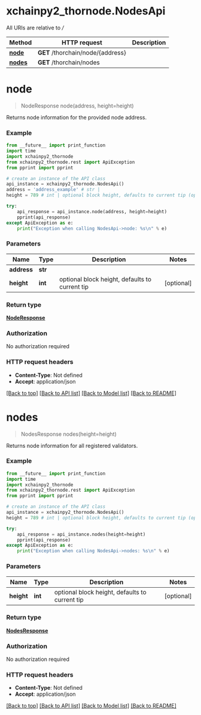 # xchainpy2_thornode.NodesApi

All URIs are relative to */*

Method | HTTP request | Description
------------- | ------------- | -------------
[**node**](NodesApi.md#node) | **GET** /thorchain/node/{address} | 
[**nodes**](NodesApi.md#nodes) | **GET** /thorchain/nodes | 

# **node**
> NodeResponse node(address, height=height)



Returns node information for the provided node address.

### Example
```python
from __future__ import print_function
import time
import xchainpy2_thornode
from xchainpy2_thornode.rest import ApiException
from pprint import pprint

# create an instance of the API class
api_instance = xchainpy2_thornode.NodesApi()
address = 'address_example' # str | 
height = 789 # int | optional block height, defaults to current tip (optional)

try:
    api_response = api_instance.node(address, height=height)
    pprint(api_response)
except ApiException as e:
    print("Exception when calling NodesApi->node: %s\n" % e)
```

### Parameters

Name | Type | Description  | Notes
------------- | ------------- | ------------- | -------------
 **address** | **str**|  | 
 **height** | **int**| optional block height, defaults to current tip | [optional] 

### Return type

[**NodeResponse**](NodeResponse.md)

### Authorization

No authorization required

### HTTP request headers

 - **Content-Type**: Not defined
 - **Accept**: application/json

[[Back to top]](#) [[Back to API list]](../README.md#documentation-for-api-endpoints) [[Back to Model list]](../README.md#documentation-for-models) [[Back to README]](../README.md)

# **nodes**
> NodesResponse nodes(height=height)



Returns node information for all registered validators.

### Example
```python
from __future__ import print_function
import time
import xchainpy2_thornode
from xchainpy2_thornode.rest import ApiException
from pprint import pprint

# create an instance of the API class
api_instance = xchainpy2_thornode.NodesApi()
height = 789 # int | optional block height, defaults to current tip (optional)

try:
    api_response = api_instance.nodes(height=height)
    pprint(api_response)
except ApiException as e:
    print("Exception when calling NodesApi->nodes: %s\n" % e)
```

### Parameters

Name | Type | Description  | Notes
------------- | ------------- | ------------- | -------------
 **height** | **int**| optional block height, defaults to current tip | [optional] 

### Return type

[**NodesResponse**](NodesResponse.md)

### Authorization

No authorization required

### HTTP request headers

 - **Content-Type**: Not defined
 - **Accept**: application/json

[[Back to top]](#) [[Back to API list]](../README.md#documentation-for-api-endpoints) [[Back to Model list]](../README.md#documentation-for-models) [[Back to README]](../README.md)

